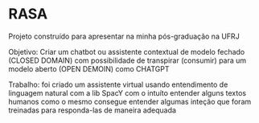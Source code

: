 # RASA

Projeto construído para apresentar na minha pós-graduação na UFRJ

Objetivo: Criar um chatbot ou assistente contextual de modelo fechado (CLOSED DOMAIN) com possibilidade de transpirar (consumir) para um modelo aberto (OPEN DEMOIN) como CHATGPT

Trabalho: foi criado um assistente virtual usando entendimento de linguagem natural com a lib SpacY com o intuíto entender alguns textos humanos como o mesmo consegue entender algumas inteção que foram treinadas para responda-las de maneira adequada 
